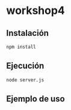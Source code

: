 # workshop4

## Instalación

```bash
npm install
```

## Ejecución

```bash
node server.js
```


## Ejemplo de uso
